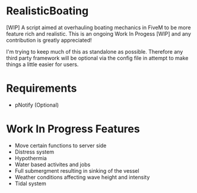 # RealisticBoating
[WIP] A script aimed at overhauling boating mechanics in FiveM to be more feature rich and realistic. This is an ongoing Work In Progess [WIP] and any contribution is greatly appreciated!

I'm trying to keep much of this as standalone as possible. Therefore any third party framework will be optional via the config file in attempt to make things a little easier for users.

# Requirements
- pNotify (Optional)


# Work In Progress Features

- Move certain functions to server side
- Distress system
- Hypothermia
- Water based activites and jobs
- Full submergment resulting in sinking of the vessel
- Weather conditions affecting wave height and intensity
- Tidal system
